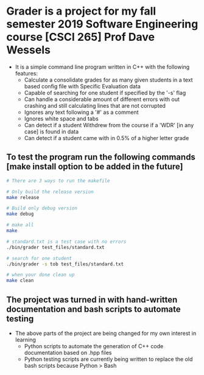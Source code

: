 # Grader is a project for my fall semester 2019 Software Engineering course [CSCI 265] Prof Dave Wessels


* It is a simple command line program written in C++ with the following features:
    - Calculate a consolidate grades for as many given students in a text based config file with Specific Evaluation data
    - Capable of searching for one student if specified by the '-s' flag
    - Can handle a considerable amount of different errors with out crashing and still calculating lines that are not corrupted
    - Ignores any text following a '#' as a comment
    - Ignores white space and tabs
    - Can detect if a student Withdrew from the course if a 'WDR' [in any case] is found in data
    - Can detect if a student came with in 0.5% of a higher letter grade

## To test the program run the following commands [make install option to be added in the future]


```bash
# There are 3 ways to run the makefile

# Only build the release version
make release

# Build only debug version
make debug

# make all
make

# standard.txt is a test case with no errors
./bin/grader test_files/standard.txt

# search for one student
./bin/grader -s tob test_files/standard.txt

# when your done clean up
make clean

```

## The project was turned in with hand-written documentation and bash scripts to automate testing

* The above parts of the project are being changed for my own interest in learning
    - Python scripts to automate the generation of C++ code documentation based on .hpp files
    - Python testing scripts are currently being written to replace the old bash scripts because Python > Bash

